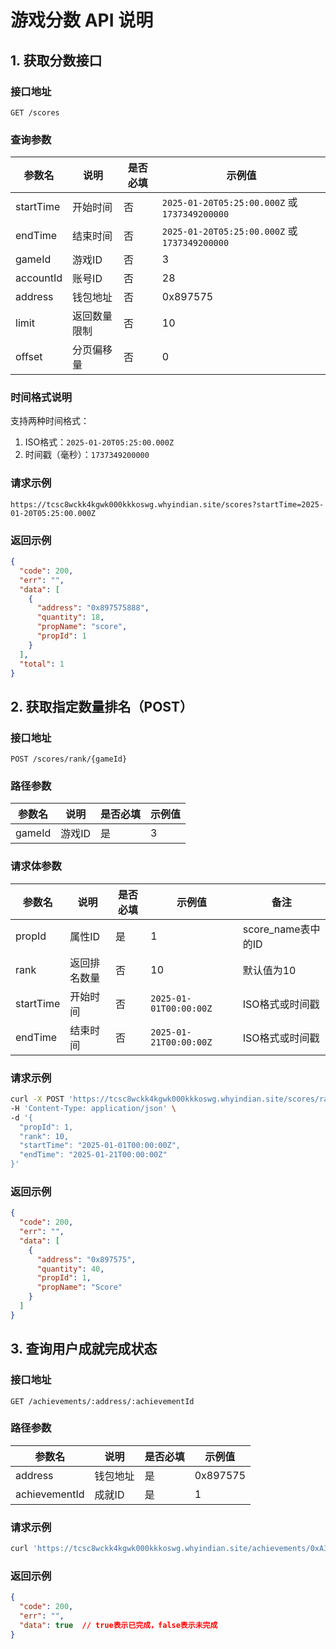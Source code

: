 # 游戏分数 API 说明

## 1. 获取分数接口

### 接口地址
```
GET /scores
```

### 查询参数

| 参数名     | 说明           | 是否必填 | 示例值 |
|-----------|---------------|---------|--------|
| startTime | 开始时间 | 否 | `2025-01-20T05:25:00.000Z` 或 `1737349200000` |
| endTime   | 结束时间 | 否 | `2025-01-20T05:25:00.000Z` 或 `1737349200000` |
| gameId    | 游戏ID | 否 | 3 |
| accountId | 账号ID | 否 | 28 |
| address | 钱包地址 | 否 | 0x897575 |
| limit     | 返回数量限制 | 否 | 10 |
| offset    | 分页偏移量 | 否 | 0 |

### 时间格式说明

支持两种时间格式：
1. ISO格式：`2025-01-20T05:25:00.000Z`
2. 时间戳（毫秒）：`1737349200000`

### 请求示例

```
https://tcsc8wckk4kgwk000kkkoswg.whyindian.site/scores?startTime=2025-01-20T05:25:00.000Z
```

### 返回示例

```json
{
  "code": 200,
  "err": "",
  "data": [
    {
      "address": "0x897575888",
      "quantity": 18,
      "propName": "score",
      "propId": 1
    }
  ],
  "total": 1
}
```

## 2. 获取指定数量排名（POST）

### 接口地址
```
POST /scores/rank/{gameId}
```

### 路径参数

| 参数名  | 说明    | 是否必填 | 示例值 |
|--------|---------|---------|--------|
| gameId | 游戏ID  | 是      | 3      |

### 请求体参数

| 参数名 | 说明         | 是否必填 | 示例值 | 备注 |
|-------|--------------|---------|--------|------|
| propId | 属性ID | 是 | 1 | score_name表中的ID |
| rank | 返回排名数量 | 否 | 10 | 默认值为10 |
| startTime | 开始时间 | 否 | `2025-01-01T00:00:00Z` | ISO格式或时间戳 |
| endTime | 结束时间 | 否 | `2025-01-21T00:00:00Z` | ISO格式或时间戳 |

### 请求示例

```bash
curl -X POST 'https://tcsc8wckk4kgwk000kkkoswg.whyindian.site/scores/rank/3' \
-H 'Content-Type: application/json' \
-d '{
  "propId": 1,
  "rank": 10,
  "startTime": "2025-01-01T00:00:00Z",
  "endTime": "2025-01-21T00:00:00Z"
}'
```

### 返回示例

```json
{
  "code": 200,
  "err": "",
  "data": [
    {
      "address": "0x897575",
      "quantity": 40,
      "propId": 1,
      "propName": "Score"
    }
  ]
}

```

## 3. 查询用户成就完成状态

### 接口地址
```
GET /achievements/:address/:achievementId
```

### 路径参数

| 参数名 | 说明 | 是否必填 | 示例值 |
|--------|------|---------|--------|
| address | 钱包地址 | 是 | 0x897575 |
| achievementId | 成就ID | 是 | 1 |

### 请求示例

```bash
curl 'https://tcsc8wckk4kgwk000kkkoswg.whyindian.site/achievements/0xA34357486224151dDfDB291E13194995c22Df505/1'
```

### 返回示例

```json
{
  "code": 200,
  "err": "",
  "data": true  // true表示已完成，false表示未完成
}
```